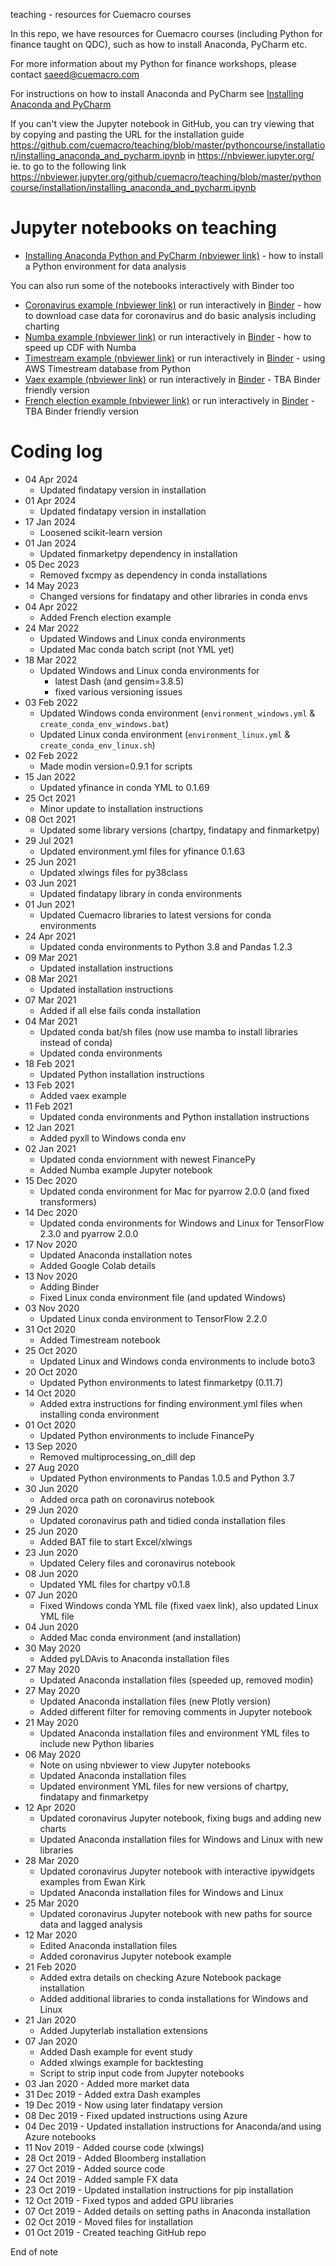  teaching - resources for Cuemacro courses

In this repo, we have resources for Cuemacro courses (including Python for finance taught on QDC), such as how to install Anaconda, PyCharm etc.

For more information about my Python for finance workshops, please contact saeed@cuemacro.com

For instructions on how to install Anaconda and PyCharm see [Installing Anaconda and PyCharm](pythoncourse/installation/installing_anaconda_and_pycharm.ipynb)

If you can't view the Jupyter notebook in GitHub, you can try viewing that by copying and pasting the URL for the installation guide
https://github.com/cuemacro/teaching/blob/master/pythoncourse/installation/installing_anaconda_and_pycharm.ipynb
in https://nbviewer.jupyter.org/ ie. to go to the following link 
https://nbviewer.jupyter.org/github/cuemacro/teaching/blob/master/pythoncourse/installation/installing_anaconda_and_pycharm.ipynb

# Jupyter notebooks on teaching 

* [Installing Anaconda Python and PyCharm (nbviewer link)](https://nbviewer.jupyter.org/github/cuemacro/teaching/blob/master/pythoncourse/installation/installing_anaconda_and_pycharm.ipynb) - how to install a Python environment for data analysis

You can also run some of the notebooks interactively with Binder too

* [Coronavirus example (nbviewer link)](https://nbviewer.jupyter.org/github/cuemacro/teaching/blob/master/pythoncourse/notebooks/coronavirus_example.ipynb) or run interactively in [Binder](https://mybinder.org/v2/gh/cuemacro/teaching/master?filepath=pythoncourse/notebooks/coronavirus_example.ipynb) - how to download case data for coronavirus and do basic analysis including charting
* [Numba example (nbviewer link)](https://nbviewer.jupyter.org/github/cuemacro/teaching/blob/master/pythoncourse/notebooks/numba_example.ipynb) or run interactively in [Binder](https://mybinder.org/v2/gh/cuemacro/teaching/master?filepath=pythoncourse/notebooks/numba_example.ipynb) - how to speed up CDF with Numba
* [Timestream example (nbviewer link)](https://nbviewer.jupyter.org/github/cuemacro/teaching/blob/master/pythoncourse/notebooks/timestream_example.ipynb) or run interactively in [Binder](https://mybinder.org/v2/gh/cuemacro/teaching/master?filepath=pythoncourse/notebooks/timestream_example.ipynb) - using AWS Timestream database from Python
* [Vaex example (nbviewer link)](https://nbviewer.jupyter.org/github/cuemacro/teaching/blob/master/pythoncourse/notebooks/vaex_example.ipynb) or run interactively in [Binder](https://mybinder.org/v2/gh/cuemacro/teaching/master?filepath=pythoncourse/notebooks/timestream_example.ipynb) - TBA Binder friendly version
* [French election example (nbviewer link)](https://nbviewer.jupyter.org/github/cuemacro/teaching/blob/master/pythoncourse/notebooks/french_elec_fx_vol_example.ipynb) or run interactively in [Binder](https://mybinder.org/v2/gh/cuemacro/teaching/master?filepath=pythoncourse/notebooks/french_elec_fx_vol_example.ipynb) - TBA Binder friendly version

# Coding log

* 04 Apr 2024
  * Updated findatapy version in installation
* 01 Apr 2024
  * Updated findatapy version in installation
* 17 Jan 2024
  * Loosened scikit-learn version
* 01 Jan 2024
  * Updated finmarketpy dependency in installation
* 05 Dec 2023
  * Removed fxcmpy as dependency in conda installations
* 14 May 2023
  * Changed versions for findatapy and other libraries in conda envs
* 04 Apr 2022
  * Added French election example
* 24 Mar 2022
  * Updated Windows and Linux conda environments
  * Updated Mac conda batch script (not YML yet)
* 18 Mar 2022
  * Updated Windows and Linux conda environments for 
    * latest Dash (and gensim=3.8.5)
    * fixed various versioning issues
* 03 Feb 2022
  * Updated Windows conda environment (`environment_windows.yml` 
  & `create_conda_env_windows.bat`)
  * Updated Linux conda environment (`environment_linux.yml` 
  & `create_conda_env_linux.sh`)
* 02 Feb 2022
  * Made modin version=0.9.1 for scripts
* 15 Jan 2022
  * Updated yfinance in conda YML to 0.1.69
* 25 Oct 2021
  * Minor update to installation instructions
* 08 Oct 2021
  * Updated some library versions (chartpy, findatapy and finmarketpy)
* 29 Jul 2021
  * Updated environment.yml files for yfinance 0.1.63
* 25 Jun 2021
  * Updated xlwings files for py38class
* 03 Jun 2021
  * Updated findatapy library in conda environments
* 01 Jun 2021
  * Updated Cuemacro libraries to latest versions for conda environments
* 24 Apr 2021
  * Updated conda environments to Python 3.8 and Pandas 1.2.3
* 09 Mar 2021
  * Updated installation instructions
* 08 Mar 2021
  * Updated installation instructions
* 07 Mar 2021
  * Added if all else fails conda installation
* 04 Mar 2021
  * Updated conda bat/sh files (now use mamba to install libraries instead of conda)
  * Updated conda environments
* 18 Feb 2021
  * Updated Python installation instructions
* 13 Feb 2021
  * Added vaex example
* 11 Feb 2021
  * Updated conda environments and Python installation instructions
* 12 Jan 2021
  * Added pyxll to Windows conda env
* 02 Jan 2021
  * Updated conda enviornment with newest FinancePy
  * Added Numba example Jupyter notebook
* 15 Dec 2020
    * Updated conda environment for Mac for pyarrow 2.0.0 (and fixed transformers)
* 14 Dec 2020
    * Updated conda environments for Windows and Linux for TensorFlow 2.3.0 and pyarrow 2.0.0
* 17 Nov 2020
    * Updated Anaconda installation notes
    * Added Google Colab details
* 13 Nov 2020
    * Adding Binder
    * Fixed Linux conda environment file (and updated Windows)
* 03 Nov 2020
    * Updated Linux conda environment to TensorFlow 2.2.0
* 31 Oct 2020
    * Added Timestream notebook
* 25 Oct 2020
    * Updated Linux and Windows conda environments to include boto3
* 20 Oct 2020
    * Updated Python environments to latest finmarketpy (0.11.7)
* 14 Oct 2020
    * Added extra instructions for finding environment.yml files when installing conda environment
* 01 Oct 2020
    * Updated Python environments to include FinancePy
* 13 Sep 2020
    * Removed multiprocessing_on_dill dep
* 27 Aug 2020
    * Updated Python environments to Pandas 1.0.5 and Python 3.7
* 30 Jun 2020
    * Added orca path on coronavirus notebook
* 29 Jun 2020
    * Updated coronavirus path and tidied conda installation files
* 25 Jun 2020
    * Added BAT file to start Excel/xlwings
* 23 Jun 2020
    * Updated Celery files and coronavirus notebook
* 08 Jun 2020
    * Updated YML files for chartpy v0.1.8
* 07 Jun 2020
    * Fixed Windows conda YML file (fixed vaex link), also updated Linux YML file
* 04 Jun 2020
    * Added Mac conda environment (and installation)
* 30 May 2020
    * Added pyLDAvis to Anaconda installation files
* 27 May 2020
    * Updated Anaconda installation files (speeded up, removed modin)
* 27 May 2020
    * Updated Anaconda installation files (new Plotly version)
    * Added different filter for removing comments in Jupyter notebook
* 21 May 2020
    * Updated Anaconda installation files and environment YML files to include new Python libaries
* 06 May 2020
    * Note on using nbviewer to view Jupyter notebooks
    * Updated Anaconda installation files
    * Updated environment YML files for new versions of chartpy, findatapy and finmarketpy
* 12 Apr 2020
    * Updated coronavirus Jupyter notebook, fixing bugs and adding new charts
    * Updated Anaconda installation files for Windows and Linux with new libraries
* 28 Mar 2020
    * Updated coronavirus Jupyter notebook with interactive ipywidgets examples from Ewan Kirk
    * Updated Anaconda installation files for Windows and Linux
* 25 Mar 2020
    * Updated coronavirus Jupyter notebook with new paths for source data and lagged analysis
* 12 Mar 2020
    * Edited Anaconda installation files
    * Added coronavirus Jupyter notebook example
* 21 Feb 2020
    * Added extra details on checking Azure Notebook package installation
    * Added additional libraries to conda installations for Windows and Linux
* 21 Jan 2020
    * Added Jupyterlab installation extensions
* 07 Jan 2020 
    * Added Dash example for event study 
    * Added xlwings example for backtesting
    * Script to strip input code from Jupyter notebooks
* 03 Jan 2020 - Added more market data
* 31 Dec 2019 - Added extra Dash examples
* 19 Dec 2019 - Now using later findatapy version
* 08 Dec 2019 - Fixed updated instructions using Azure
* 04 Dec 2019 - Updated installation instructions for Anaconda/and using Azure notebooks
* 11 Nov 2019 - Added course code (xlwings)
* 28 Oct 2019 - Added Bloomberg installation
* 27 Oct 2019 - Added source code
* 24 Oct 2019 - Added sample FX data
* 23 Oct 2019 - Updated installation instructions for pip installation
* 12 Oct 2019 - Fixed typos and added GPU libraries
* 07 Oct 2019 - Added details on setting paths in Anaconda installation
* 02 Oct 2019 - Moved files for installation
* 01 Oct 2019 - Created teaching GitHub repo

End of note
